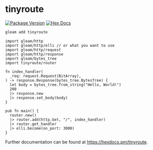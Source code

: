 # tinyroute

[![Package Version](https://img.shields.io/hexpm/v/tinyroute)](https://hex.pm/packages/tinyroute)
[![Hex Docs](https://img.shields.io/badge/hex-docs-ffaff3)](https://hexdocs.pm/tinyroute/)

```sh
gleam add tinyroute
```
```gleam
import gleam/http
import gleam/http/elli // or what you want to use
import gleam/http/request
import gleam/http/response
import gleam/bytes_tree
import tinyroute/router

fn index_handler(
  _req: request.Request(BitArray),
) -> response.Response(bytes_tree.BytesTree) {
  let body = bytes_tree.from_string("Hello, World!")
  200
  |> response.new
  |> response.set_body(body)
}

pub fn main() {
  router.new()
  |> router.add(http.Get, "/", index_handler)
  |> router.get_handler
  |> elli.become(on_port: 3000)
}
```

Further documentation can be found at <https://hexdocs.pm/tinyroute>.


